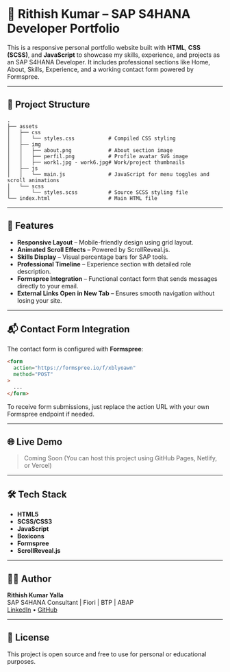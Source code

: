 # 💼 Rithish Kumar – SAP S4HANA Developer Portfolio

This is a responsive personal portfolio website built with **HTML**, **CSS (SCSS)**, and **JavaScript** to showcase my skills, experience, and projects as an SAP S4HANA Developer. It includes professional sections like Home, About, Skills, Experience, and a working contact form powered by Formspree.

---

## 📁 Project Structure

```
.
├── assets
│   ├── css
│   │   └── styles.css           # Compiled CSS styling
│   ├── img
│   │   ├── about.png            # About section image
│   │   ├── perfil.png           # Profile avatar SVG image
│   │   ├── work1.jpg - work6.jpg# Work/project thumbnails
│   ├── js
│   │   └── main.js              # JavaScript for menu toggles and scroll animations
│   └── scss
│       └── styles.scss          # Source SCSS styling file
└── index.html                   # Main HTML file
```

---

## 🚀 Features

- **Responsive Layout** – Mobile-friendly design using grid layout.
- **Animated Scroll Effects** – Powered by ScrollReveal.js.
- **Skills Display** – Visual percentage bars for SAP tools.
- **Professional Timeline** – Experience section with detailed role description.
- **Formspree Integration** – Functional contact form that sends messages directly to your email.
- **External Links Open in New Tab** – Ensures smooth navigation without losing your site.

---

## 📬 Contact Form Integration

The contact form is configured with **Formspree**:

```html
<form 
  action="https://formspree.io/f/xblyoawn" 
  method="POST"
>
  ...
</form>
```

To receive form submissions, just replace the action URL with your own Formspree endpoint if needed.

---

## 🌐 Live Demo

> Coming Soon (You can host this project using GitHub Pages, Netlify, or Vercel)

---

## 🛠️ Tech Stack

- **HTML5**
- **SCSS/CSS3**
- **JavaScript**
- **Boxicons**
- **Formspree**
- **ScrollReveal.js**

---

## 👨‍💻 Author

**Rithish Kumar Yalla**  
SAP S4HANA Consultant | Fiori | BTP | ABAP  
[LinkedIn](https://www.linkedin.com/in/rithish-kumar-yalla-073367194) • [GitHub](https://github.com/rithish18042000)

---

## 📜 License

This project is open source and free to use for personal or educational purposes.
